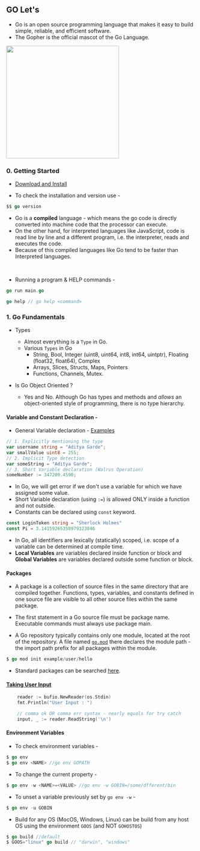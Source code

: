 ## GO Let's

- Go is an open source programming language that makes it easy to build simple, reliable, and efficient software.
- The Gopher is the official mascot of the Go Language. 
<img src = https://miro.medium.com/max/1400/1*jnT9eoQMlc96bGxTnIbK9g.jpeg width=300>

### 0. Getting Started
- [Download and Install](https://golang.org/doc/install)

- To check the installation and version use -
```go
$$ go version
```

- Go is a **compiled** language - which means the go code is directly converted into machine code that the processor can execute.
- On the other hand, for interpreted languages like JavaScript, code is read line by line and a different program, i.e. the interpreter, reads and executes the code.
- Because of this compiled languages like Go tend to be faster than Interpreted languages.

<br>

- Running a program & HELP commands - 
```go
go run main.go

go help // go help <command>
```

### 1. Go Fundamentals

- Types
    - Almost everything is a `Type` in Go.
    - Various `Types` in Go
        - String, Bool, Integer (uint8, uint64, int8, int64, uintptr), Floating (float32, float64), Complex
        - Arrays, Slices, Structs, Maps, Pointers
        - Functions, Channels, Mutex.

- Is Go Object Oriented ?
    - Yes and No. Although Go has types and methods and *allows* an object-oriented style of programming, there is no type hierarchy.

#### **Variable and Constant Declaration -**

- General Variable declaration - [Examples](https://github.com/adityagarde/Go-Lets/blob/main/02variables/main.go)
```go
// 1. Explicitly mentioning the type
var username string = "Aditya Garde";
var smallValue uint8 = 255;
// 2. Implicit Type detection
var someString = "Aditya Garde";
// 3. Short Variable declaration (Walrus Operation)
someNumber := 347209.4590;
```
- In Go, we will get error if we don't use a variable for which we have assigned some value.
- Short Variable declaration (using `:=`) is allowed ONLY inside a function and not outside.
- Constants can be declared using `const` keyword.
```go
const LoginToken string = "Sherlock Holmes"
const Pi = 3.14159265358979323846
```
- In Go, all identifiers are lexically (statically) scoped, i.e. scope of a variable can be determined at compile time.
- **Local Variables** are variables declared inside function or block and **Global Variables** are variables declared outside some function or block.

#### **Packages**

- A package is a collection of source files in the same directory that are compiled together. Functions, types, variables, and constants defined in one source file are visible to all other source files within the same package.

- The first statement in a Go source file must be package name. Executable commands must always use package main.

- A Go repository typically contains only one module, located at the root of the repository. A file named [`go.mod`](https://github.com/adityagarde/Go-Lets/tree/main/03userinput) there declares the module path - the import path prefix for all packages within the module.
```go
$ go mod init example/user/hello
```
- Standard packages can be searched [here](https://pkg.go.dev/).

#### [**Taking User Input**](https://github.com/adityagarde/Go-Lets/blob/main/03userinput/main.go)

```go
	reader := bufio.NewReader(os.Stdin)
	fmt.Println("User Input : ")

	// comma ok OR comma err syntax - nearly equals for try catch
	input, _ := reader.ReadString('\n')
```

#### **Environment Variables**

- To check environment variables -
```go
$ go env
$ go env <NAME> //go env GOPATH
```
- To change the current property -
```go
$ go env -w <NAME>=<VALUE> //go env -w GOBIN=/some/dfferent/bin
```
- To unset a variable previously set by `go env -w` -
```go
$ go env -u GOBIN
```
- Build for any OS (MocOS, Windows, Linux) can be build from any host OS using the environment `GOOS` (and NOT `GOHOSTOS`)
```go
$ go build //default
$ GOOS="linux" go build // "darwin", "windows"
```